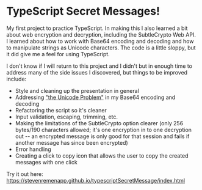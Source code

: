 # TypeScript Secret Messages!

My first project to practice TypeScript. In making this I also learned a bit about web encryption and decryption, including the SubtleCrypto Web API. I learned about how to work with Base64 encoding and decoding and how to manipulate strings as Unicode characters. The code is a little sloppy, but it did give me a feel for using TypeScript.

I don't know if I will return to this project and I didn't but in enough time to address many of the side issues I discovered, but things to be improved include:

- Style and cleaning up the presentation in general
- Addressing ["the Unicode Problem"](https://developer.mozilla.org/en-US/docs/Web/API/WindowBase64/Base64_encoding_and_decoding#The_Unicode_Problem) in my Base64 encoding and decoding
- Refactoring the script so it's cleaner
- Input validation, escaping, trimming, etc.
- Making the limitations of the SubtleCrypto option clearer (only 256 bytes/190 characters allowed; it's one encryption in to one decryption out -- an encrypted message is only good for that session and fails if another message has since been encrypted)
- Error handling
- Creating a click to copy icon that allows the user to copy the created messages with one click

Try it out here: https://stevenremenapp.github.io/typescriptSecretMessage/index.html